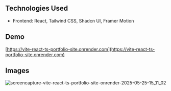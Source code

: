 ## Technologies Used

* Frontend: React, Tailwind CSS, Shadcn UI, Framer Motion

## Demo

[https://vite-react-ts-portfolio-site.onrender.com](https://vite-react-ts-portfolio-site.onrender.com)

## Images

![screencapture-vite-react-ts-portfolio-site-onrender-2025-05-25-15_11_02](https://github.com/user-attachments/assets/aaa134d6-a2bd-4e1b-8923-a4601f6bc648)



